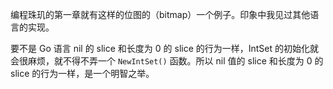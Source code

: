 编程珠玑的第一章就有这样的位图的（bitmap）一个例子。印象中我见过其他语言的实现。

要不是 Go 语言 nil 的 slice 和长度为 0 的 slice 的行为一样，IntSet 的初始化就会很麻烦，就不得不弄一个 `NewIntSet()` 函数。所以 nil 值的 slice 和长度为 0 的 slice 的行为一样，是一个明智之举。
